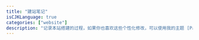 ```yaml
---
title: "建站笔记"
isCJKLanguage: true
categories: ["website"]
description: "记录本站搭建的过程，如果你也喜欢这些个性化修改，可以使用我的主题 [PaperModx](https://github.com/loyayz/hugo-PaperModx)"
---
```

